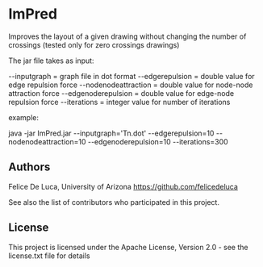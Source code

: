 # ImPred

Improves the layout of a given drawing without changing the number of crossings
(tested only for zero crossings drawings)

The jar file takes as input:

--inputgraph = graph file in dot format
--edgerepulsion = double value for edge repulsion force
--nodenodeattraction = double value for node-node attraction force
--edgenoderepulsion = double value for edge-node  repulsion force
--iterations = integer value for number of iterations

example:

java -jar ImPred.jar --inputgraph='Tn.dot' --edgerepulsion=10 --nodenodeattraction=10 --edgenoderepulsion=10 --iterations=300


## Authors
Felice De Luca, University of Arizona
https://github.com/felicedeluca

See also the list of contributors who participated in this project.

## License
This project is licensed under the Apache License, Version 2.0 - see the license.txt file for details
